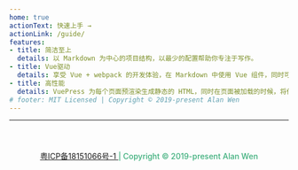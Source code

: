 ```yaml
---
home: true
actionText: 快速上手 →
actionLink: /guide/
features:
- title: 简洁至上
  details: 以 Markdown 为中心的项目结构，以最少的配置帮助你专注于写作。
- title: Vue驱动
  details: 享受 Vue + webpack 的开发体验，在 Markdown 中使用 Vue 组件，同时可以使用 Vue 来开发自定义主题。
- title: 高性能
  details: VuePress 为每个页面预渲染生成静态的 HTML，同时在页面被加载的时候，将作为 SPA 运行。
# footer: MIT Licensed | Copyright © 2019-present Alan Wen
---
```



--- 
<div style="text-align:center;padding: 2.5rem">
<a href="http://www.miitbeian.gov.cn" rel="noopener" target="_blank">粤ICP备18151066号-1 </a>
<span style="color:#3eaf7c;font-weight:500">| Copyright © 2019-present Alan Wen
</span>
</div>